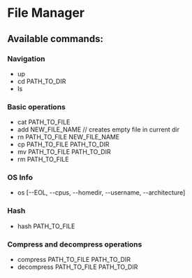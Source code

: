 # File Manager

## Available commands:

### Navigation

- up
- cd PATH_TO_DIR
- ls

### Basic operations

- cat PATH_TO_FILE
- add NEW_FILE_NAME // creates empty file in current dir
- rn PATH_TO_FILE NEW_FILE_NAME
- cp PATH_TO_FILE PATH_TO_DIR
- mv PATH_TO_FILE PATH_TO_DIR
- rm PATH_TO_FILE

### OS Info

- os [--EOL, --cpus, --homedir, --username, --architecture]

### Hash

- hash PATH_TO_FILE

### Compress and decompress operations

- compress PATH_TO_FILE PATH_TO_DIR
- decompress PATH_TO_FILE PATH_TO_DIR
